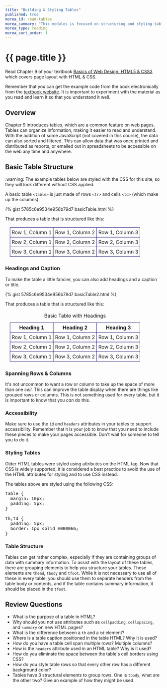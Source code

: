 ```yaml
---
title: "Building & Styling Tables"
published: true
morea_id: read-tables
morea_summary: "This modules is focused on structuring and styling tables for the web.  Tables are a common feature on web pages, organizing information to make it easier to read and understand."
morea_type: reading
morea_sort_order: 1
---
```

<style>
table {
  margin: 10px;
  padding: 5px;
}

th,td {
  padding: 5px;
  border: 1px solid #000066;
}
</style>


# {{ page.title }}
Read Chapter 9 of your textbook [Basics of Web Design: HTML5 & CSS3](http://wps.pearsoned.com/ecs_felke_bwdHTML5_CSS3_3/) which covers page layout with HTML & CSS.  

Remember that you can get the example code from the book electronically from the [textbook website](http://wps.pearsoned.com/ecs_felke_bwdHTML5_CSS3_3/).  It is important to experiment with the material as you read and learn it so that you understand it well.

## Overview
Chapter 9 introduces tables, which are a common feature on web pages.  Tables can organize information, making it easier to read and understand.  With the addition of some JavaScript (not covered in this course), the data can also sorted and filtered.  This can allow data that was once printed and distributed as reports, or emailed out in spreadsheets to be accessible on the web any time and anywhere.  

## Basic Table Structure
<div class="alert alert-warning" role="alert">
:warning: The example tables below are styled with the CSS for this site, so they will look different without CSS applied.
</div>

A basic table `<table>` is just made of rows `<tr>` and cells `<td>` (which make up the columns).

{% gist 5785c6e9534e956b79d7 basicTable.html %}

That produces a table that is structured like this:
<table>
    <tr>
        <td>Row 1, Column 1</td><td>Row 1, Column 2</td><td>Row 1, Column 3</td>
    </tr>
    <tr>
        <td>Row 2, Column 1</td><td>Row 2, Column 2</td><td>Row 2, Column 3</td>
    </tr>
    <tr>
        <td>Row 3, Column 1</td><td>Row 3, Column 2</td><td>Row 3, Column 3</td>
    </tr>
</table>


### Headings and Caption
To make the table a little fancier, you can also add headings and a caption or title.

{% gist 5785c6e9534e956b79d7 basicTable2.html %}

That produces a table that is structured like this:
<table>
    <caption>Basic Table with Headings</caption>
    <tr>
        <th>Heading 1</th><th>Heading 2</th><th>Heading 3</th>
    </tr>
    <tr>
        <td>Row 1, Column 1</td><td>Row 1, Column 2</td><td>Row 1, Column 3</td>
    </tr>
    <tr>
        <td>Row 2, Column 1</td><td>Row 2, Column 2</td><td>Row 2, Column 3</td>
    </tr>
    <tr>
        <td>Row 3, Column 1</td><td>Row 3, Column 2</td><td>Row 3, Column 3</td>
    </tr>
</table>


### Spanning Rows & Columns
It's not uncommon to want a row or column to take up the space of more than one *cell*.  This can improve the table display when there are things like grouped rows or columns. This is not something used for every table, but it is important to know that you *can* do this.


### Accessibility
Make sure to use the `id` and `headers` attributes in your tables to support accessibility. Remember that it is your job to know that you need to include these pieces to make your pages accessible. Don't wait for someone to tell you to do it.


### Styling Tables
Older HTML tables were styled using attributes on the HTML tag.  Now that CSS is widely supported, it is considered a best practice to avoid the use of the HTML attributes for styling and to use CSS instead.  

The tables above are styled using the following CSS:
<pre>
table {
  margin: 10px;
  padding: 5px;
}

th,td {
  padding: 5px;
  border: 1px solid #000066;
}
</pre>

### Table Structure
Tables can get rather complex, especially if they are containing groups of data with summary information.  To assist with the layout of these tables, there are grouping elements to help you structure your tables.  These elements are `thead`, `tbody` and `tfoot`.  While it is not necessary to use all of these in every table, you should use them to separate headers from the table body or contents, and if the table contains summary information, it should be placed in the `tfoot`.


## Review Questions

 - What is the purpose of a table in HTML?  
 - Why should you not use attributes such as `cellpadding`, `cellspacing`, and `summary` on new HTML pages?
 - What is the difference between a `th` and a `td` element?
 - Where is a table caption positioned in the table HTML?  Why it is used?
 - How do you have a table cell span multiple rows?  Multiple columns?
 - How is the `headers` attribute used in an HTML table?  Why is it used?
 - How do you eliminate the space between the table's cell borders using CSS?
 - How do you style table rows so that every other row has a different background color?
 - Tables have 3 structural elements to group rows.  One is `tbody`, what are the other two? Give an example of how they might be used.
